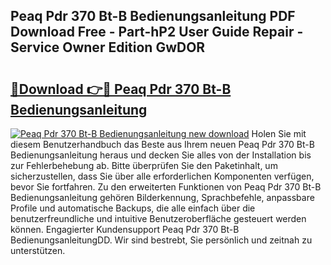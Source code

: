 ## Peaq Pdr 370 Bt-B Bedienungsanleitung PDF Download Free - Part-hP2 User Guide Repair - Service Owner Edition GwDOR

# <h2><a href="http://df5urc8.blite.top/?on=Peaq+Pdr+370+Bt-B+Bedienungsanleitung">🔗Download 👉🔴 Peaq Pdr 370 Bt-B Bedienungsanleitung</a></h2>

[![Peaq Pdr 370 Bt-B Bedienungsanleitung new download](https://i.imgur.com/lujVjoI.png)](http://df5urc8.blite.top/?on=Peaq+Pdr+370+Bt-B+Bedienungsanleitung)
Holen Sie mit diesem Benutzerhandbuch das Beste aus Ihrem neuen Peaq Pdr 370 Bt-B Bedienungsanleitung heraus und decken Sie alles von der Installation bis zur Fehlerbehebung ab. Bitte überprüfen Sie den Paketinhalt, um sicherzustellen, dass Sie über alle erforderlichen Komponenten verfügen, bevor Sie fortfahren. Zu den erweiterten Funktionen von Peaq Pdr 370 Bt-B Bedienungsanleitung gehören Bilderkennung, Sprachbefehle, anpassbare Profile und automatische Backups, die alle einfach über die benutzerfreundliche und intuitive Benutzeroberfläche gesteuert werden können. Engagierter Kundensupport Peaq Pdr 370 Bt-B BedienungsanleitungDD. Wir sind bestrebt, Sie persönlich und zeitnah zu unterstützen.
